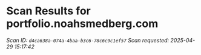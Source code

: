 # Scan Results for portfolio.noahsmedberg.com

*Scan ID: `d4ca638a-074a-4baa-b3c6-78c6c9c1ef57`*
*Scan requested: 2025-04-29 15:17:42*

